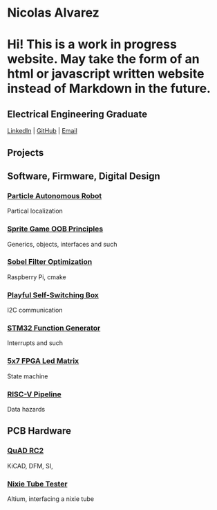 # Nicolas Alvarez 
# Hi! This is a work in progress website. May take the form of an html or javascript written website instead of Markdown in the future.

## Electrical Engineering Graduate

[LinkedIn](https://linkedin.com/in/nalvar95) | [GitHub](https://github.com/NA-varez) | [Email](mailto:nalvar95@outlook.com)

## Projects

## Software, Firmware, Digital Design

### [Particle Autonomous Robot](projects/particle-autonomous.md)
Partical localization


### [Sprite Game OOB Principles](projects/oob-game.md)
Generics, objects, interfaces and such


### [Sobel Filter Optimization](projects/sobel-filter.md)
Raspberry Pi, cmake


### [Playful Self-Switching Box](projects/switchbox.md)
I2C communication


### [STM32 Function Generator](projects/function-generator.md)
Interrupts and such


### [5x7 FPGA Led Matrix](projects/led-matrix.md)
State machine


### [RISC-V Pipeline](projects/riscv-pipline.md)
Data hazards


## PCB Hardware

### [QuAD RC2](projects/quad-rc2.md)
KiCAD, DFM, SI, 

### [Nixie Tube Tester](projects/nixie-tube-tester.md)
Altium, interfacing a nixie tube






